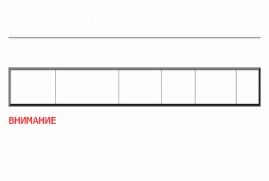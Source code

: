 <html>
<head>
</head>
<body text="ffffff">
    <p align="center">
        <font size="+4">Домашнее задание</font>
        <hr>
        <p align="left">
        <font size="+2">Неделя: 18-23 января</font>
	<table border="4" width="990" cellpadding="4" cellspacing="0">
		<th>Предмет</th><th>Понедельник</th><th>Вторник</th><th>Среда</th><th>Четверг</th><th>Пятница</th><th>Суббота</th>
		<th>Русский</th><th></th><th></th><th></th><th></th><th></th><th></th>
    	<th>Литература</th><th></th><th></th><th></th><th></th><th></th><th></th>
    <th>Родной язык</th><th></th><th></th><th></th><th></th><th></th><th></th>
    	<th>Англ.яз (2 группа)</th><th></th><th></th><th></th><th></th><th></th><th></th>
        <th>Англ.яз (1 группа)</th><th></th><th></th><th></th><th></th><th></th><th></th>
    	<th>История</th><th></th><th></th><th></th><th></th><th></th><th></th>
    	<th>ОДНКНР</th><th></th><th></th><th></th><th></th><th></th><th></th
    	<th>География</th><th></th><th></th><th></th><th></th><th></th><th></th>
    	<th>Биология</th><th></th><th></th><th></th><th></th><th></th><th></th>
    	<th>Математика</th><th></th><th></th><th></th><th></th><th></th><th></th>
    	<th>ИЗО</th><th></th><th></th><th></th><th></th><th></th><th></th>
        <th>Музыка</th><th></th><th></th><th></th><th></th><th></th><th></th>
    	<th>Технология</th><th></th><th></th><th></th><th></th><th></th><th></th>
    	<th>Физкультура</th><th></th><th></th><th></th><th></th><th></th><th></th>
</table>
<pre>
<font size="+2"><font color="#ff0000">ВНИМАНИЕ</font>
Домашку выкладываем до 16:00 (стараемся)
Если домашка старая то обновите сайт или подождите!
Домашка пишится уже по дням.
Ищите нужный день и делаете.
